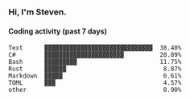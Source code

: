 ### Hi, I'm Steven.

#### Coding activity (past 7 days)
```
Text      ▓▓▓▓▓▓▓▓▓▓▓▓▓▓▓▓▓▓▓▓▓▓▓▓▓▓▓▓▓▓  38.40%
C#        ▓▓▓▓▓▓▓▓▓▓▓▓▓▓▓▓▓▓▓▓▓▓          28.89%
Bash      ▓▓▓▓▓▓▓▓▓                       11.75%
Rust      ▓▓▓▓▓▓                           8.87%
Markdown  ▓▓▓▓▓                            6.61%
TOML      ▓▓▓                              4.57%
other                                      0.90%
```
